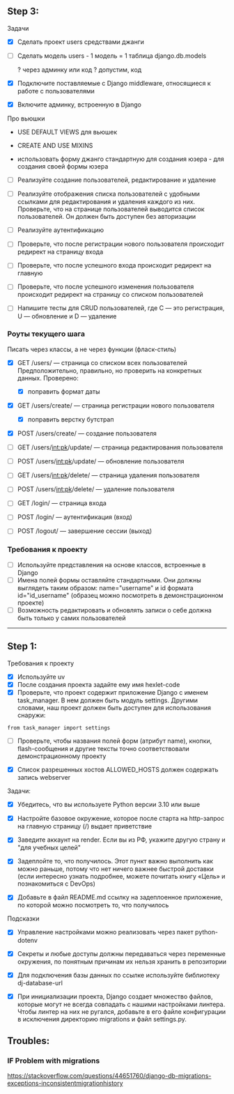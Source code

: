 ## Step 3:

Задачи

- [x] Сделать проект users средствами джанги
- [ ] Сделать модель users - 1 модель = 1 таблица
    django.db.models

    ? через админку или код ?
    допустим, код    

- [x] Подключите поставляемые с Django middleware, относящиеся к работе с пользователями
- [x] Включите админку, встроенную в Django

Про вьюшки 

- USE DEFAULT VIEWS для вьюшек
- CREATE AND USE MIXINS

- использовать форму джанго стандартную для создания юзера  - 
для создания своей формы юзера


- [ ] Реализуйте создание пользователей, редактирование и удаление

- [ ] Реализуйте отображения списка пользователей с удобными ссылками для редактирования и удаления каждого из них. Проверьте, что на странице пользователей выводится список пользователей. Он должен быть доступен без авторизации

- [ ] Реализуйте аутентификацию

- [ ] Проверьте, что после регистрации нового пользователя происходит редирект на страницу входа
- [ ] Проверьте, что после успешного входа происходит редирект на главную
- [ ] Проверьте, что после успешного изменения пользователя происходит редирект на страницу со списком пользователей
- [ ] Напишите тесты для CRUD пользователей, где C — это регистрация, U — обновление и D — удаление

### Роуты текущего шага

Писать через классы, а не через функции (фласк-стиль)

- [x] GET /users/ — страница со списком всех пользователей
Предположительно, правильно, но проверить на конкретных данных. Проверено: 
    - [x] поправить формат даты

- [x] GET /users/create/ — страница регистрации нового пользователя
    - [x] поправить верстку бутстрап 

- [x] POST /users/create/ — создание пользователя

- [ ] GET /users/<int:pk>/update/ — страница редактирования пользователя
- [ ] POST /users/<int:pk>/update/ — обновление пользователя
- [ ] GET /users/<int:pk>/delete/ — страница удаления пользователя
- [ ] POST /users/<int:pk>/delete/ — удаление пользователя

- [ ] GET /login/ — страница входа
- [ ] POST /login/ — аутентификация (вход)
- [ ] POST /logout/ — завершение сессии (выход)


### Требования к проекту
- [ ] Используйте представления на основе классов, встроенные в Django
- [ ] Имена полей формы оставляйте стандартными. Они должны выглядеть таким образом: name="username" и id формата id="id_username" (образец можно посмотреть в демонстрационном проекте)
- [ ] Возможность редактировать и обновлять записи о себе должна быть только у самих пользователей

------

## Step 1:

Требования к проекту
- [x] Используйте uv
- [x] После создания проекта задайте ему имя hexlet-code
- [x] Проверьте, что проект содержит приложение Django с именем task_manager. В нем должен быть модуль settings. Другими словами, наш проект должен быть доступен для использования снаружи:

`from task_manager import settings`

- [ ] Проверьте, чтобы названия полей форм (атрибут name), кнопки, flash-сообщения и другие тексты точно соответствовали демонстрационному проекту


- [x] Список разрешенных хостов ALLOWED_HOSTS должен содержать запись webserver


Задачи:
- [x] Убедитесь, что вы используете Python версии 3.10 или выше
- [x] Настройте базовое окружение, которое после старта на http-запрос на главную страницу (/) выдает приветствие
- [x] Заведите аккаунт на render. Если вы из РФ, укажите другую страну и "для учебных целей"
- [x] Задеплойте то, что получилось. Этот пункт важно выполнить как можно раньше, потому что нет ничего важнее быстрой доставки (если интересно узнать подробнее, можете почитать книгу «Цель» и познакомиться с DevOps)
- [x] Добавьте в файл README.md ссылку на задеплоенное приложение, по которой можно посмотреть то, что получилось


Подсказки

- [x] Управление настройками можно реализовать через пакет python-dotenv
- [x] Секреты и любые доступы должны передаваться через переменные окружения, по понятным причинам их нельзя хранить в репозитории
- [x] Для подключения базы данных по ссылке используйте библиотеку dj-database-url
- [x] При инициализации проекта, Django создает множество файлов, которые могут не всегда совпадать с нашими настройками линтера. Чтобы линтер на них не ругался, добавьте в его файле конфигурации в исключения директорию migrations и файл settings.py.


## Troubles: 

### IF Problem with migrations
https://stackoverflow.com/questions/44651760/django-db-migrations-exceptions-inconsistentmigrationhistory
